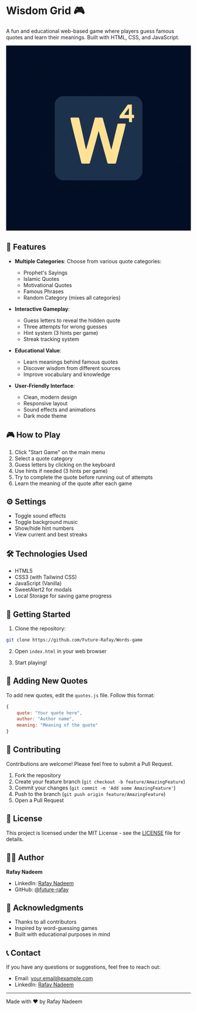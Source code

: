# Wisdom Grid 🎮

A fun and educational web-based game where players guess famous quotes and learn their meanings. Built with HTML, CSS, and JavaScript.

![Wisdom Grid Game](favicon.ico)

## 🌟 Features

- **Multiple Categories**: Choose from various quote categories:
  - Prophet's Sayings
  - Islamic Quotes
  - Motivational Quotes
  - Famous Phrases
  - Random Category (mixes all categories)

- **Interactive Gameplay**:
  - Guess letters to reveal the hidden quote
  - Three attempts for wrong guesses
  - Hint system (3 hints per game)
  - Streak tracking system

- **Educational Value**:
  - Learn meanings behind famous quotes
  - Discover wisdom from different sources
  - Improve vocabulary and knowledge

- **User-Friendly Interface**:
  - Clean, modern design
  - Responsive layout
  - Sound effects and animations
  - Dark mode theme

## 🎮 How to Play

1. Click "Start Game" on the main menu
2. Select a quote category
3. Guess letters by clicking on the keyboard
4. Use hints if needed (3 hints per game)
5. Try to complete the quote before running out of attempts
6. Learn the meaning of the quote after each game

## ⚙️ Settings

- Toggle sound effects
- Toggle background music
- Show/hide hint numbers
- View current and best streaks

## 🛠️ Technologies Used

- HTML5
- CSS3 (with Tailwind CSS)
- JavaScript (Vanilla)
- SweetAlert2 for modals
- Local Storage for saving game progress

## 🚀 Getting Started

1. Clone the repository:
```bash
git clone https://github.com/Future-Rafay/Words-game
```

2. Open `index.html` in your web browser

3. Start playing!

## 📝 Adding New Quotes

To add new quotes, edit the `quotes.js` file. Follow this format:

```javascript
{
    quote: "Your quote here",
    author: "Author name",
    meaning: "Meaning of the quote"
}
```

## 🤝 Contributing

Contributions are welcome! Please feel free to submit a Pull Request.

1. Fork the repository
2. Create your feature branch (`git checkout -b feature/AmazingFeature`)
3. Commit your changes (`git commit -m 'Add some AmazingFeature'`)
4. Push to the branch (`git push origin feature/AmazingFeature`)
5. Open a Pull Request

## 📄 License

This project is licensed under the MIT License - see the [LICENSE](LICENSE) file for details.

## 👨‍💻 Author

**Rafay Nadeem**
- LinkedIn: [Rafay Nadeem](https://www.linkedin.com/in/rafay-nadeem-web-developer/)
- GitHub: [@future-rafay](https://github.com/future-rafay)

## 🙏 Acknowledgments

- Thanks to all contributors
- Inspired by word-guessing games
- Built with educational purposes in mind

## 📞 Contact

If you have any questions or suggestions, feel free to reach out:
- Email: your.email@example.com
- LinkedIn: [Rafay Nadeem](https://www.linkedin.com/in/rafay-nadeem-web-developer/)

---

Made with ❤️ by Rafay Nadeem 